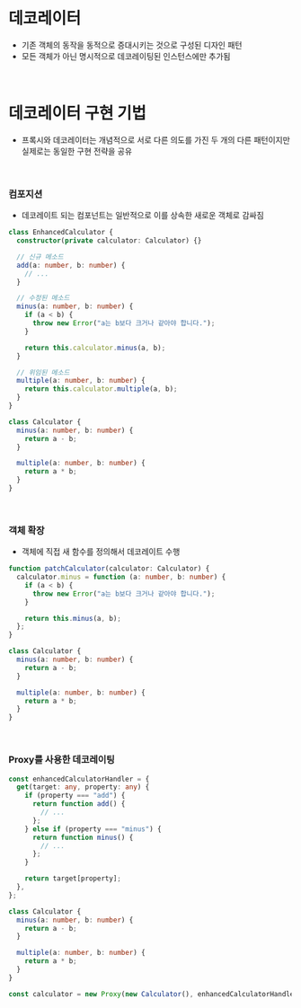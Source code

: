 # 데코레이터

- 기존 객체의 동작을 동적으로 증대시키는 것으로 구성된 디자인 패턴
- 모든 객체가 아닌 명시적으로 데코레이팅된 인스턴스에만 추가됨

<br/>

# 데코레이터 구현 기법

- 프록시와 데코레이터는 개념적으로 서로 다른 의도를 가진 두 개의 다른 패턴이지만 실제로는 동일한 구현 전략을 공유

<br/>

### 컴포지션

- 데코레이트 되는 컴포넌트는 일반적으로 이를 상속한 새로운 객체로 감싸짐

```ts
class EnhancedCalculator {
  constructor(private calculator: Calculator) {}

  // 신규 메소드
  add(a: number, b: number) {
    // ...
  }

  // 수정된 메소드
  minus(a: number, b: number) {
    if (a < b) {
      throw new Error("a는 b보다 크거나 같아야 합니다.");
    }

    return this.calculator.minus(a, b);
  }

  // 위임된 메소드
  multiple(a: number, b: number) {
    return this.calculator.multiple(a, b);
  }
}

class Calculator {
  minus(a: number, b: number) {
    return a - b;
  }

  multiple(a: number, b: number) {
    return a * b;
  }
}
```

<br/>

### 객체 확장

- 객체에 직접 새 함수를 정의해서 데코레이트 수행

```ts
function patchCalculator(calculator: Calculator) {
  calculator.minus = function (a: number, b: number) {
    if (a < b) {
      throw new Error("a는 b보다 크거나 같아야 합니다.");
    }

    return this.minus(a, b);
  };
}

class Calculator {
  minus(a: number, b: number) {
    return a - b;
  }

  multiple(a: number, b: number) {
    return a * b;
  }
}
```

<br/>

### Proxy를 사용한 데코레이팅

```ts
const enhancedCalculatorHandler = {
  get(target: any, property: any) {
    if (property === "add") {
      return function add() {
        // ...
      };
    } else if (property === "minus") {
      return function minus() {
        // ...
      };
    }

    return target[property];
  },
};

class Calculator {
  minus(a: number, b: number) {
    return a - b;
  }

  multiple(a: number, b: number) {
    return a * b;
  }
}

const calculator = new Proxy(new Calculator(), enhancedCalculatorHandler);
```

<br/>
